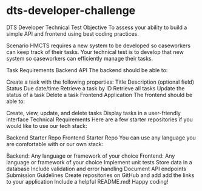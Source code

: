 # dts-developer-challenge

DTS Developer Technical Test
Objective
To assess your ability to build a simple API and frontend using best coding practices.

Scenario
HMCTS requires a new system to be developed so caseworkers can keep track of their tasks. Your technical test is to develop that new system so caseworkers can efficiently manage their tasks.

Task Requirements
Backend API
The backend should be able to:

Create a task with the following properties:
Title
Description (optional field)
Status
Due date/time
Retrieve a task by ID
Retrieve all tasks
Update the status of a task
Delete a task
Frontend Application
The frontend should be able to:

Create, view, update, and delete tasks
Display tasks in a user-friendly interface
Technical Requirements
Here are a few starter repositories if you would like to use our tech stack:

Backend Starter Repo
Frontend Starter Repo
You can use any language you are comfortable with or our own stack:

Backend: Any language or framework of your choice
Frontend: Any language or framework of your choice
Implement unit tests
Store data in a database
Include validation and error handling
Document API endpoints
Submission Guidelines
Create repositories on GitHub and add add the links to your application
Include a helpful README.md!
Happy coding!